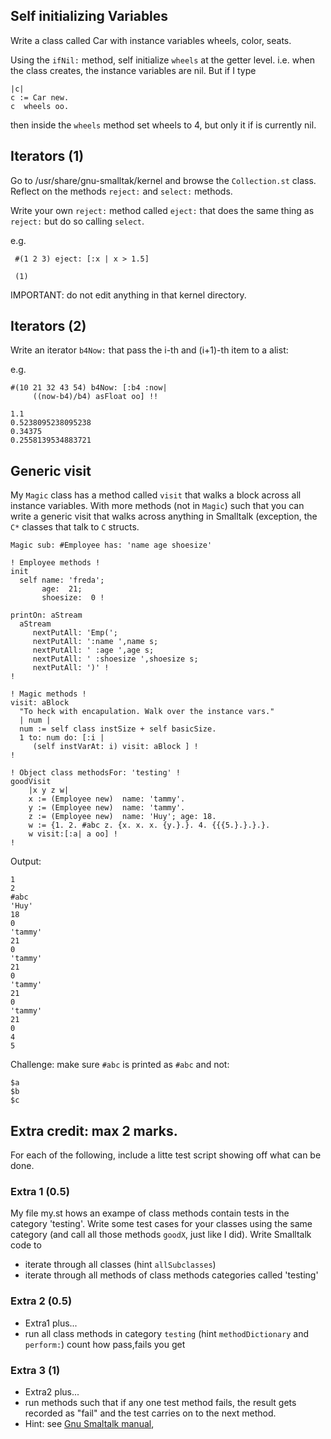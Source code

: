 ## Self initializing Variables

Write a class called Car with instance variables
wheels, color, seats.

Using the `ifNil:` method,
self initialize `wheels` at the getter level. i.e. 
when the class creates, the instance variables are nil. But
if I type

    |c|
    c := Car new.
    c  wheels oo.

then inside the `wheels` method set wheels to 4, but
only it if is currently nil.

## Iterators (1)

Go to /usr/share/gnu-smalltak/kernel and browse the
`Collection.st` class. Reflect on the methods
`reject:` and `select:` methods. 

Write your own `reject:`
method called `eject:` that does the same thing as 
`reject:` but do so calling `select`.

e.g.

     #(1 2 3) eject: [:x | x > 1.5]

     (1)

IMPORTANT: do not edit anything in that kernel directory.

## Iterators (2)

Write an iterator `b4Now:` that pass the i-th 
and (i+1)-th item to a alist:

e.g.

    #(10 21 32 43 54) b4Now: [:b4 :now|
         ((now-b4)/b4) asFloat oo] !!

    1.1
    0.5238095238095238
    0.34375
    0.2558139534883721

## Generic visit

My `Magic` class has a method called `visit` that walks
a block across all instance variables. With more
methods (not in `Magic`) such that you can write a generic
visit that walks across anything in Smalltalk (exception,
the `C*` classes that talk to ``C`` structs.

    Magic sub: #Employee has: 'name age shoesize'
    
    ! Employee methods !
    init
      self name: 'freda';
           age:  21;
           shoesize:  0 !
    
    printOn: aStream
      aStream 
         nextPutAll: 'Emp(';
         nextPutAll: ':name ',name s;
         nextPutAll: ' :age ',age s;
         nextPutAll: ' :shoesize ',shoesize s;
         nextPutAll: ')' !
    !
    
    ! Magic methods !
    visit: aBlock
      "To heck with encapulation. Walk over the instance vars."
      | num |
      num := self class instSize + self basicSize.
      1 to: num do: [:i | 
         (self instVarAt: i) visit: aBlock ] !
    !
    
    ! Object class methodsFor: 'testing' !
    goodVisit
        |x y z w|
        x := (Employee new)  name: 'tammy'.
        y := (Employee new)  name: 'tammy'.
        z := (Employee new)  name: 'Huy'; age: 18.
        w := {1. 2. #abc z. {x. x. x. {y.}.}. 4. {{{5.}.}.}.}.
        w visit:[:a| a oo] !
    !

Output:

    1
    2
    #abc
    'Huy'
    18
    0
    'tammy'
    21
    0
    'tammy'
    21
    0
    'tammy'
    21
    0
    'tammy'
    21
    0
    4
    5    
        
Challenge: make sure `#abc` is printed as `#abc` and not:

    $a
    $b
    $c

## Extra credit: max 2 marks.

For each of the following, include a litte test script showing off what can be done.


### Extra 1 (0.5)

My file my.st hows an exampe of class methods contain tests in the
category 'testing'.  Write some test cases for your classes using the
same category (and call all those methods `goodX`, just like I did). Write
Smalltalk code to

- iterate through all classes (hint `allSubclasses`)
- iterate through all methods of class methods categories called 'testing' 

### Extra 2 (0.5)

- Extra1 plus...
- run all class methods in category `testing` (hint `methodDictionary` and `perform:`)
  count how pass,fails you get

### Extra 3 (1)

- Extra2 plus...
- run methods such that if any one test method fails, the result gets recorded as "fail"
  and the test carries on to the next method. 
- Hint: see [Gnu Smaltalk manual](https://www.gnu.org/software/smalltalk/manual/html_node/Handling-exceptions.html),
